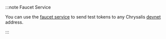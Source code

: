:::note Faucet Service

You can use the [faucet service](https://faucet.chrysalis-devnet.iota.cafe/) to send test tokens to any Chrysalis
[devnet](https://wiki.iota.org/chrysalis-docs/devnet) address.

:::
